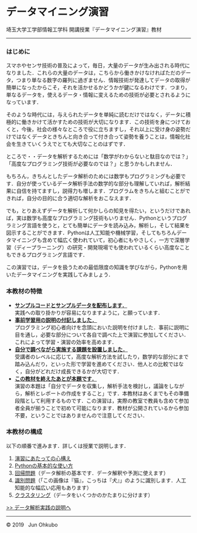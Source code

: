 # データマイニング演習

埼玉大学工学部情報工学科 開講授業『データマイニング演習』教材

***

### はじめに
スマホやセンサ技術の普及によって，毎日，大量のデータが生み出される時代になりました．これらの大量のデータは，こちらから働きかけなければただのデータ，つまり単なる数字の羅列に過ぎません．情報技術が発達してデータの取得が簡単になったからこそ，それを活かせるかどうかが鍵になるわけです．つまり，単なるデータを，使えるデータ・情報に変えるための技術が必要とされるようになっています．

そのような時代には，与えられたデータを単純に読むだけではなく，データに積極的に働きかけて活かすための技術が大切になります．この技術を身につけておくと，今後，社会の様々なところで役に立ちますし，それ以上に受け身の姿勢だけではなくデータときちんと向き合って付き合って姿勢を養うことは，情報化社会を生きていくうえでとても大切なことのはずです．

ところで・・データを解析するためには「数学がわからないと駄目なのでは？」「高度なプログラミング技術が必要なのでは？」と思うかもしれません．

もちろん，きちんとしたデータ解析のためには数学もプログラミングも必要です．自分が使っているデータ解析手法の数学的な部分も理解していれば，解析結果に自信を持てますし，説得力も増します．プログラムをきちんと組むことができれば，自分の目的に合う適切な解析をおこなえます．

でも，とりあえずデータを解析して何かしらの知見を得たい，というだけであれば，実は数学も高度なプログラミング技術もいりません．Pythonというプログラミング言語を使うと，とても簡単にデータを読み込み，解析し，そして結果を図示することができます．Pythonは人工知能や機械学習，そしてもちろんデータマイニングも含めて幅広く使われていて，初心者にもやさしく，一方で深層学習（ディープラーニング）の研究・開発現場でも使われているくらい高度なこともできるプログラミング言語です．

この演習では，データを扱うための最低限度の知識を学びながら，Pythonを用いたデータマイニングを実践してみましょう．

### 本教材の特徴
- <u>**サンプルコードとサンプルデータを配布します．**</u>  
実践への取り掛かりが容易になりますように，と願っています．
- <u>**事前学習用の説明の付記しました．**</u>  
プログラミング初心者向けを念頭においた説明を付けました．事前に説明に目を通し，必要な部分について各自で調べた上で演習に参加してください．これによって学習・演習の効率を高めます．
- <u>**自分で調べながら実施する課題を設置しました．**</u>  
受講者のレベルに応じて，高度な解析方法を試したり，数学的な部分にまで踏み込んだり，といった形で学習を進めてください．他人との比較ではなく，自分がどれだけ成長できるかが大切です．
- <u>**この教材を終えたあとが本題です．**</u>  
演習の本題は「自分でデータを収集し，解析手法を検討し，議論をしながら，解析とレポートの作成をすること」です．本教材はあくまでもその準備段階として利用するものです．この演習は，実際の教室で教員も含めて参加者全員が揃うことで初めて可能になります．教材が公開されているから参加不要，ということではありませんので注意してください．

### 本教材の構成
以下の順番で進みます．詳しくは授業で説明します．
1. [演習にあたっての心構え](./GUIDE.md)
1. [Pythonの基本的な使い方](./1_python_basics/README.md)
1. [回帰問題](./2_regression/README.md)（データ解析の基本です．データ解釈や予測に使えます）
1. [識別問題](./3_classification/README.md)（「この画像は『猫』，こっちは『犬』」のように識別します．人工知能的な幅広い応用もあります）
1. [クラスタリング](./4_clustering/README.md)（データをいくつかのかたまりに分けます）


[>> データ解析実践の説明へ](./5_excercise/README.md)

***
&copy; 2019 &nbsp; Jun Ohkubo
